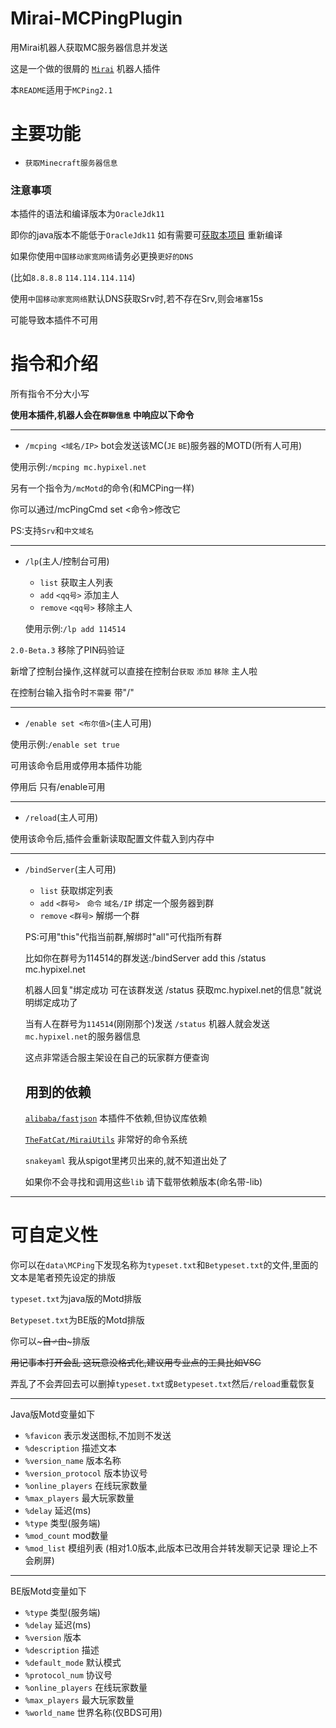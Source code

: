 # Mirai-MCPingPlugin
用Mirai机器人获取MC服务器信息并发送

这是一个做的很屑的 [`Mirai`](https://github.com/mamoe/mirai) 机器人插件

本`README`适用于`MCPing2.1`

# 主要功能
- `获取Minecraft服务器信息`

### 注意事项

本插件的语法和编译版本为`OracleJdk11` 

即你的java版本不能低于`OracleJdk11`  如有需要可[获取本项目](https://github.com/MX233/Mirai-MCPingPlugin) 重新编译

如果你使用`中国移动家宽网络`请务必更换`更好的DNS`

(比如`8.8.8.8` `114.114.114.114`)

使用`中国移动家宽网络`默认DNS获取Srv时,若不存在Srv,则会`堵塞`15s

可能导致本插件不可用

# 指令和介绍
所有指令不分大小写

**使用本插件,机器人会在`群聊信息` 中响应以下命令**
***
- `/mcping <域名/IP>` bot会发送该MC(`JE` `BE`)服务器的MOTD(所有人可用)

使用示例:`/mcping mc.hypixel.net`

另有一个指令为`/mcMotd`的命令(和MCPing一样) 

你可以通过/mcPingCmd set <命令>修改它 

PS:支持`Srv`和`中文域名`

***
- `/lp`(主人/控制台可用)
     * `list` 获取主人列表
     * `add` `<qq号>` 添加主人
     * `remove` `<qq号>` 移除主人
     
     使用示例:`/lp add 114514`

`2.0-Beta.3` 移除了PIN码验证

新增了控制台操作,这样就可以直接在控制台`获取` `添加` `移除` 主人啦

在控制台输入指令时`不需要` 带"/"

***

- `/enable set <布尔值>`(主人可用)

使用示例:`/enable set true`

可用该命令启用或停用本插件功能

停用后 只有/enable可用
***
- `/reload`(主人可用)

使用该命令后,插件会重新读取配置文件载入到内存中
***
- `/bindServer`(主人可用)
     * `list` 获取绑定列表
     * `add` `<群号> ` `命令` `域名/IP` 绑定一个服务器到群
     * `remove` `<群号>` 解绑一个群
     
     PS:可用"this"代指当前群,解绑时"all"可代指所有群
     
     比如你在群号为114514的群发送:/bindServer add this /status mc.hypixel.net
     
     机器人回复"绑定成功 可在该群发送 /status 获取mc.hypixel.net的信息"就说明绑定成功了
     
     当有人在群号为`114514`(刚刚那个)发送 `/status` 机器人就会发送`mc.hypixel.net`的服务器信息
     
     这点非常适合服主架设在自己的玩家群方便查询
         
     ## 用到的依赖
     [`alibaba/fastjson`](https://github.com/alibaba/fastjson) 本插件不依赖,但协议库依赖
     
     [`TheFatCat/MiraiUtils`](https://github.com/MrXiaoM/MiraiUtils) 非常好的命令系统
     
     `snakeyaml` 我从spigot里拷贝出来的,就不知道出处了
     
     如果你不会寻找和调用这些`lib` 请下载带依赖版本(命名带-lib)
***
# 可自定义性
你可以在`data\MCPing`下发现名称为`typeset.txt`和`Betypeset.txt`的文件,里面的文本是笔者预先设定的排版

`typeset.txt`为java版的Motd排版

`Betypeset.txt`为BE版的Motd排版

你可以~~~自♂由~~~排版

~~用记事本打开会乱 这玩意没格式化,建议用专业点的工具比如VSC~~

弄乱了不会弄回去可以删掉`typeset.txt`或`Betypeset.txt`然后`/reload`重载恢复
***
Java版Motd变量如下

- `%favicon` 表示发送图标,不加则不发送
- `%description` 描述文本
- `%version_name` 版本名称
- `%version_protocol` 版本协议号
- `%online_players` 在线玩家数量
- `%max_players` 最大玩家数量
- `%delay` 延迟(ms)
- `%type` 类型(服务端)
- `%mod_count` mod数量
- `%mod_list` 模组列表 (相对1.0版本,此版本已改用合并转发聊天记录 理论上不会刷屏)
***
BE版Motd变量如下
- `%type` 类型(服务端)
- `%delay` 延迟(ms)
- `%version` 版本
- `%description` 描述
- `%default_mode` 默认模式
- `%protocol_num` 协议号
- `%online_players` 在线玩家数量
- `%max_players` 最大玩家数量
- `%world_name` 世界名称(仅BDS可用)
